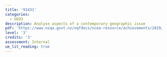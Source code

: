 ```yaml
---
title: '91431'
categories:
  - GEO3
description: Analyse aspects of a contemporary geographic issue
pdf: 'https://www.nzqa.govt.nz/nqfdocs/ncea-resource/achievements/2019/as91431.pdf'
level: '3'
credits: '3'
assessment: Internal
ue_lit_reading: true
---
```


